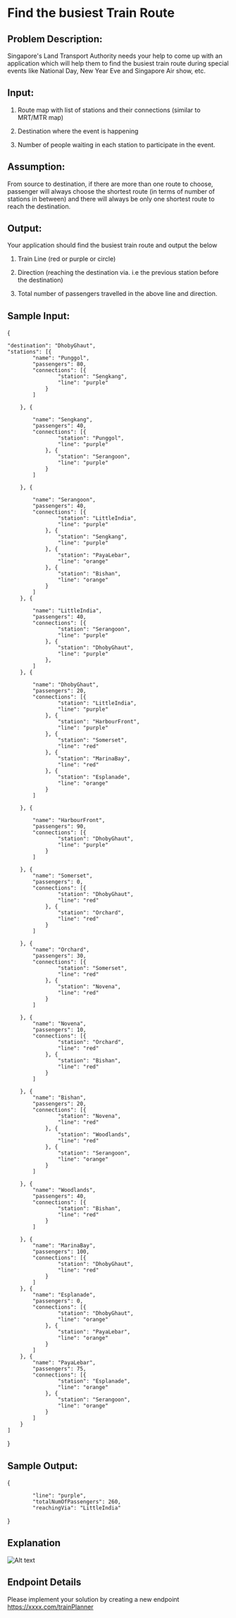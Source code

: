 # Find the busiest Train Route 

## Problem Description:
   Singapore's Land Transport Authority needs your help to come up with an application which will help them to find the busiest train route during special events like National Day, New Year Eve and Singapore Air show, etc.



## Input:

 
1) Route map with list of stations and their connections (similar to MRT/MTR map)

2) Destination where the event is happening

3) Number of people waiting in each station to participate in the event.


## Assumption:
 
From source to destination, if there are more than one route to choose, passenger will always choose the shortest route (in terms of number of stations in between) and there will always be only one shortest route to reach the destination.

## Output:

Your application should find the busiest train route and output the below

1) Train Line (red or purple or circle)

2) Direction (reaching the destination via. i.e the previous station before the destination)

3) Total number of passengers travelled in the above line and direction.
    

## Sample Input:

{

	"destination": "DhobyGhaut",
	"stations": [{
			"name": "Punggol",
			"passengers": 80,
			"connections": [{
					"station": "Sengkang",
					"line": "purple"
				}
			]

		}, {

			"name": "Sengkang",
			"passengers": 40,
			"connections": [{
					"station": "Punggol",
					"line": "purple"
				}, {
					"station": "Serangoon",
					"line": "purple"
				}
			]

		}, {

			"name": "Serangoon",
			"passengers": 40,
			"connections": [{
					"station": "LittleIndia",
					"line": "purple"
				}, {
					"station": "Sengkang",
					"line": "purple"
				}, {
					"station": "PayaLebar",
					"line": "orange"
				}, {
					"station": "Bishan",
					"line": "orange"
				}
			]
		}, {

			"name": "LittleIndia",
			"passengers": 40,
			"connections": [{
					"station": "Serangoon",
					"line": "purple"
				}, {
					"station": "DhobyGhaut",
					"line": "purple"
				},
			]
		}, {

			"name": "DhobyGhaut",
			"passengers": 20,
			"connections": [{
					"station": "LittleIndia",
					"line": "purple"
				}, {
					"station": "HarbourFront",
					"line": "purple"
				}, {
					"station": "Somerset",
					"line": "red"
				}, {
					"station": "MarinaBay",
					"line": "red"
				}, {
					"station": "Esplanade",
					"line": "orange"
				}
			]

		}, {

			"name": "HarbourFront",
			"passengers": 90,
			"connections": [{
					"station": "DhobyGhaut",
					"line": "purple"
				}
			]

		}, {
			"name": "Somerset",
			"passengers": 0,
			"connections": [{
					"station": "DhobyGhaut",
					"line": "red"
				}, {
					"station": "Orchard",
					"line": "red"
				}
			]

		}, {
			"name": "Orchard",
			"passengers": 30,
			"connections": [{
					"station": "Somerset",
					"line": "red"
				}, {
					"station": "Novena",
					"line": "red"
				}
			]

		}, {
			"name": "Novena",
			"passengers": 10,
			"connections": [{
					"station": "Orchard",
					"line": "red"
				}, {
					"station": "Bishan",
					"line": "red"
				}
			]

		}, {
			"name": "Bishan",
			"passengers": 20,
			"connections": [{
					"station": "Novena",
					"line": "red"
				}, {
					"station": "Woodlands",
					"line": "red"
				}, {
					"station": "Serangoon",
					"line": "orange"
				}
			]

		}, {
			"name": "Woodlands",
			"passengers": 40,
			"connections": [{
					"station": "Bishan",
					"line": "red"
				}
			]

		}, {
			"name": "MarinaBay",
			"passengers": 100,
			"connections": [{
					"station": "DhobyGhaut",
					"line": "red"
				}
			]
		}, {
			"name": "Esplanade",
			"passengers": 0,
			"connections": [{
					"station": "DhobyGhaut",
					"line": "orange"
				}, {
					"station": "PayaLebar",
					"line": "orange"
				}
			]
		}, {
			"name": "PayaLebar",
			"passengers": 75,
			"connections": [{
					"station": "Esplanade",
					"line": "orange"
				}, {
					"station": "Serangoon",
					"line": "orange"
				}
			]
		}
	]
}




## Sample Output:

{

            "line": "purple",
            "totalNumOfPassengers": 260,
            "reachingVia": "LittleIndia"             
}


## Explanation
![Alt text](public/images/MrtMap.jpg?raw=true "Title")


## Endpoint Details

Please implement your solution by creating a new endpoint https://xxxx.com/trainPlanner 

